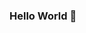 ### Hello World 👋
<div>

<img height ="180em" scr= "https://github-readme-stats.vercel.app/api?RyanFrancys=karanalpe&show_icons=true"/>


</div>


<!--
**RyanFrancys/RyanFrancys** is a ✨ _special_ ✨ repository because its `README.md` (this file) appears on your GitHub profile.

Here are some ideas to get you started:

- 🔭 I’m currently working on ...
- 🌱 I’m currently learning ...
- 👯 I’m looking to collaborate on ...
- 🤔 I’m looking for help with ...
- 💬 Ask me about ...
- 📫 How to reach me: ...
- 😄 Pronouns: ...
- ⚡ Fun fact: ...
-->
